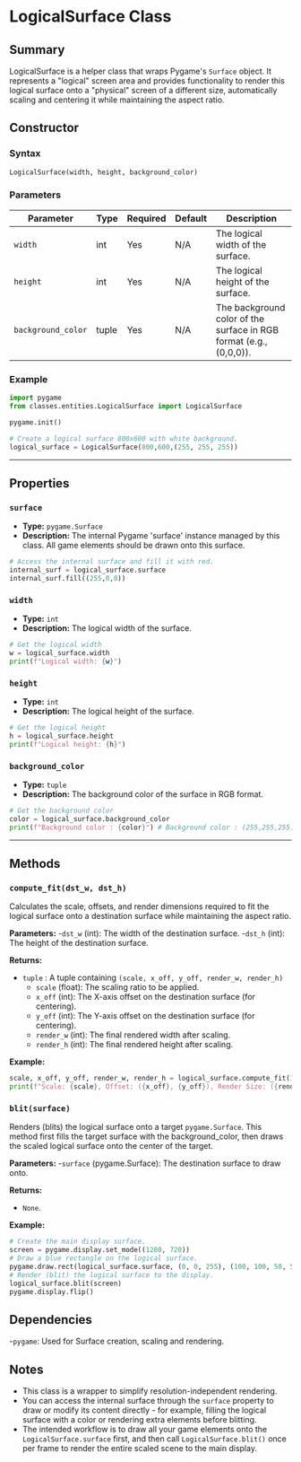 # LogicalSurface Class

## Summary
LogicalSurface is a helper class that wraps Pygame's `Surface` object. It represents a "logical" screen area and provides functionality to render this logical surface onto a "physical" screen of a different size, automatically scaling and centering it while maintaining the aspect ratio.

## Constructor

### Syntax
```python
LogicalSurface(width, height, background_color)
```

### Parameters

| Parameter | Type | Required | Default | Description |
|------------|-------|-----------|--------|--------------|
| `width` | int | Yes | N/A | The logical width of the surface. |
| `height` | int | Yes | N/A | The logical height of the surface. |
| `background_color` | tuple | Yes | N/A | The background color of the surface in RGB format (e.g., (0,0,0)). |


### Example

```python
import pygame
from classes.entities.LogicalSurface import LogicalSurface

pygame.init()

# Create a logical surface 800x600 with white background.
logical_surface = LogicalSurface(800,600,(255, 255, 255))
```

---


## Properties

### `surface`
- **Type:** `pygame.Surface`
- **Description:** The internal Pygame 'surface' instance managed by this class. All game elements should be drawn onto this surface.

```python
# Access the internal surface and fill it with red.
internal_surf = logical_surface.surface
internal_surf.fill((255,0,0))
```
### `width`
- **Type:** `int`
- **Description:** The logical width of the surface.

```python
# Get the logical width
w = logical_surface.width
print(f"Logical width: {w}")
```
### `height`
- **Type:** `int`
- **Description:** The logical height of the surface.

```python
# Get the logical height 
h = logical_surface.height
print(f"Logical height: {h}")
```
### `background_color`
- **Type:** `tuple`
- **Description:** The background color of the surface in RGB format.

```python
# Get the background color 
color = logical_surface.background_color
print(f"Background color : {color}") # Background color : (255,255,255)
```
---

## Methods

### `compute_fit(dst_w, dst_h)`

Calculates the scale, offsets, and render dimensions required to fit the logical surface onto a destination surface while maintaining the aspect ratio.

**Parameters:**
-`dst_w` (int): The width of the destination surface. 
-`dst_h` (int): The height of the destination surface.

**Returns:**
- `tuple` : A tuple containing `(scale, x_off, y_off, render_w, render_h)`
    - `scale` (float): The scaling ratio to be applied.
    - `x_off` (int): The X-axis offset on the destination surface (for centering).
    - `y_off` (int): The Y-axis offset on the destination surface (for centering).
    - `render_w` (int): The final rendered width after scaling.
    - `render_h` (int): The final rendered height after scaling.

**Example:**
```python
scale, x_off, y_off, render_w, render_h = logical_surface.compute_fit(1920,1080)
print(f"Scale: {scale}, Offset: ({x_off}, {y_off}), Render Size: ({render_w}, {render_h})")
```

### `blit(surface)`

Renders (blits) the logical surface onto a target `pygame.Surface`. This method first fills the target surface with the background_color, then draws the scaled logical surface onto the center of the target.

**Parameters:**
-`surface` (pygame.Surface): The destination surface to draw onto.

**Returns:**
- `None`.

**Example:**
```python
# Create the main display surface.
screen = pygame.display.set_mode((1280, 720))
# Draw a blue rectangle on the logical surface.
pygame.draw.rect(logical_surface.surface, (0, 0, 255), (100, 100, 50, 50))
# Render (blit) the logical surface to the display.
logical_surface.blit(screen)
pygame.display.flip()
```

## Dependencies
-`pygame`: Used for Surface creation, scaling and rendering.

## Notes
- This class is a wrapper to simplify resolution-independent rendering.
- You can access the internal surface through the `surface` property to draw or modify its content directly - for example, filling the logical surface with a color or rendering extra elements before blitting.
- The intended workflow is to draw all your game elements onto the `LogicalSurface.surface` first, and then call `LogicalSurface.blit()` once per frame to render the entire scaled scene to the main display.